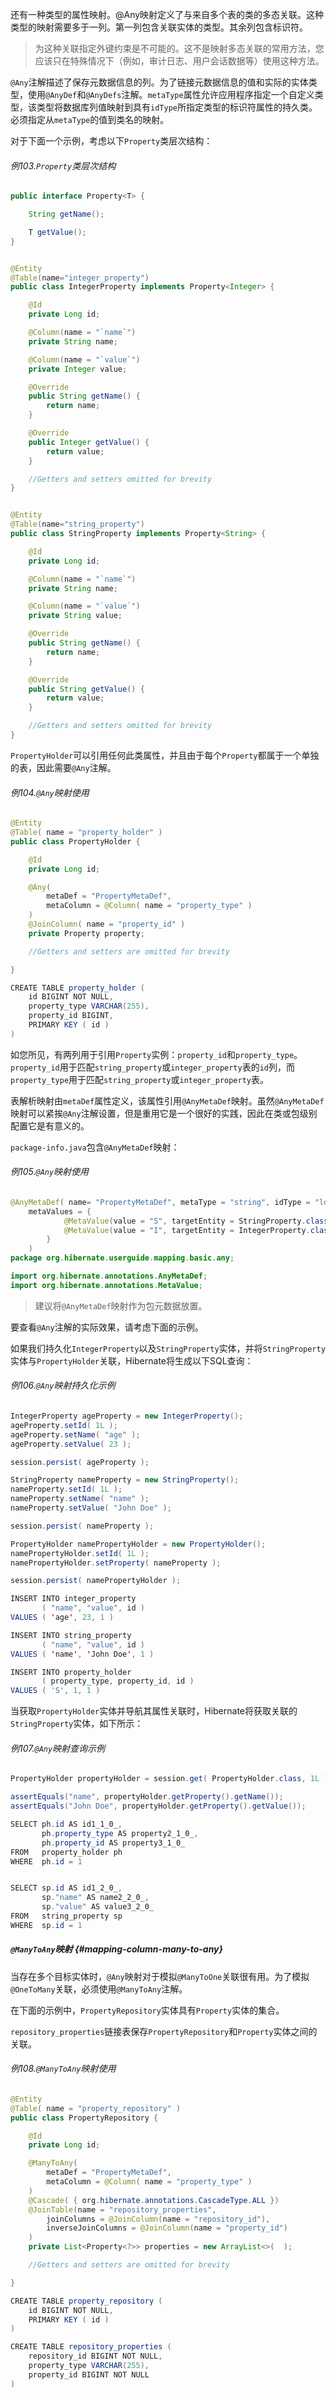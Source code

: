 还有一种类型的属性映射。@Any映射定义了与来自多个表的类的多态关联。这种类型的映射需要多于一列。第一列包含关联实体的类型。其余列包含标识符。

> 为这种关联指定外键约束是不可能的。这不是映射多态关联的常用方法，您应该只在特殊情况下（例如，审计日志、用户会话数据等）使用这种方法。

`@Any`注解描述了保存元数据信息的列。为了链接元数据信息的值和实际的实体类型，使用`@AnyDef`和`@AnyDefs`注解。`metaType`属性允许应用程序指定一个自定义类型，该类型将数据库列值映射到具有`idType`所指定类型的标识符属性的持久类。必须指定从`metaType`的值到类名的映射。

对于下面一个示例，考虑以下`Property`类层次结构：

###### 例103.`Property`类层次结构

```java
public interface Property<T> {

    String getName();

    T getValue();
}


@Entity
@Table(name="integer_property")
public class IntegerProperty implements Property<Integer> {

    @Id
    private Long id;

    @Column(name = "`name`")
    private String name;

    @Column(name = "`value`")
    private Integer value;

    @Override
    public String getName() {
        return name;
    }

    @Override
    public Integer getValue() {
        return value;
    }

    //Getters and setters omitted for brevity
}


@Entity
@Table(name="string_property")
public class StringProperty implements Property<String> {

    @Id
    private Long id;

    @Column(name = "`name`")
    private String name;

    @Column(name = "`value`")
    private String value;

    @Override
    public String getName() {
        return name;
    }

    @Override
    public String getValue() {
        return value;
    }

    //Getters and setters omitted for brevity
}
```

`PropertyHolder`可以引用任何此类属性，并且由于每个`Property`都属于一个单独的表，因此需要`@Any`注解。

###### 例104.`@Any`映射使用

```java
@Entity
@Table( name = "property_holder" )
public class PropertyHolder {

    @Id
    private Long id;

    @Any(
        metaDef = "PropertyMetaDef",
        metaColumn = @Column( name = "property_type" )
    )
    @JoinColumn( name = "property_id" )
    private Property property;

    //Getters and setters are omitted for brevity

}
```

```java
CREATE TABLE property_holder (
    id BIGINT NOT NULL,
    property_type VARCHAR(255),
    property_id BIGINT,
    PRIMARY KEY ( id )
)
```

如您所见，有两列用于引用`Property`实例：`property_id`和`property_type`。`property_id`用于匹配`string_property`或`integer_property`表的`id`列，而`property_type`用于匹配`string_property`或`integer_property`表。

表解析映射由`metaDef`属性定义，该属性引用`@AnyMetaDef`映射。虽然`@AnyMetaDef`映射可以紧挨`@Any`注解设置，但是重用它是一个很好的实践，因此在类或包级别配置它是有意义的。

`package-info.java`包含`@AnyMetaDef`映射：

###### 例105.`@Any`映射使用

```java
@AnyMetaDef( name= "PropertyMetaDef", metaType = "string", idType = "long",
    metaValues = {
            @MetaValue(value = "S", targetEntity = StringProperty.class),
            @MetaValue(value = "I", targetEntity = IntegerProperty.class)
        }
    )
package org.hibernate.userguide.mapping.basic.any;

import org.hibernate.annotations.AnyMetaDef;
import org.hibernate.annotations.MetaValue;
```

> 建议将`@AnyMetaDef`映射作为包元数据放置。

要查看`@Any`注解的实际效果，请考虑下面的示例。

如果我们持久化`IntegerProperty`以及`StringProperty`实体，并将`StringProperty`实体与`PropertyHolder`关联，Hibernate将生成以下SQL查询：

###### 例106.`@Any`映射持久化示例

```java
IntegerProperty ageProperty = new IntegerProperty();
ageProperty.setId( 1L );
ageProperty.setName( "age" );
ageProperty.setValue( 23 );

session.persist( ageProperty );

StringProperty nameProperty = new StringProperty();
nameProperty.setId( 1L );
nameProperty.setName( "name" );
nameProperty.setValue( "John Doe" );

session.persist( nameProperty );

PropertyHolder namePropertyHolder = new PropertyHolder();
namePropertyHolder.setId( 1L );
namePropertyHolder.setProperty( nameProperty );

session.persist( namePropertyHolder );
```

```java
INSERT INTO integer_property
       ( "name", "value", id )
VALUES ( 'age', 23, 1 )

INSERT INTO string_property
       ( "name", "value", id )
VALUES ( 'name', 'John Doe', 1 )

INSERT INTO property_holder
       ( property_type, property_id, id )
VALUES ( 'S', 1, 1 )
```

当获取`PropertyHolder`实体并导航其属性关联时，Hibernate将获取关联的`StringProperty`实体，如下所示：

###### 例107.`@Any`映射查询示例

```java
PropertyHolder propertyHolder = session.get( PropertyHolder.class, 1L );

assertEquals("name", propertyHolder.getProperty().getName());
assertEquals("John Doe", propertyHolder.getProperty().getValue());
```

```java
SELECT ph.id AS id1_1_0_,
       ph.property_type AS property2_1_0_,
       ph.property_id AS property3_1_0_
FROM   property_holder ph
WHERE  ph.id = 1


SELECT sp.id AS id1_2_0_,
       sp."name" AS name2_2_0_,
       sp."value" AS value3_2_0_
FROM   string_property sp
WHERE  sp.id = 1
```

##### `@ManyToAny`映射 {#mapping-column-many-to-any}

当存在多个目标实体时，`@Any`映射对于模拟`@ManyToOne`关联很有用。为了模拟`@OneToMany`关联，必须使用`@ManyToAny`注解。

在下面的示例中，`PropertyRepository`实体具有`Property`实体的集合。

`repository_properties`链接表保存`PropertyRepository`和`Property`实体之间的关联。

###### 例108.`@ManyToAny`映射使用

```java
@Entity
@Table( name = "property_repository" )
public class PropertyRepository {

    @Id
    private Long id;

    @ManyToAny(
        metaDef = "PropertyMetaDef",
        metaColumn = @Column( name = "property_type" )
    )
    @Cascade( { org.hibernate.annotations.CascadeType.ALL })
    @JoinTable(name = "repository_properties",
        joinColumns = @JoinColumn(name = "repository_id"),
        inverseJoinColumns = @JoinColumn(name = "property_id")
    )
    private List<Property<?>> properties = new ArrayList<>(  );

    //Getters and setters are omitted for brevity

}
```

```java
CREATE TABLE property_repository (
    id BIGINT NOT NULL,
    PRIMARY KEY ( id )
)

CREATE TABLE repository_properties (
    repository_id BIGINT NOT NULL,
    property_type VARCHAR(255),
    property_id BIGINT NOT NULL
)
```



